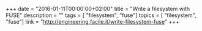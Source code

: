 +++
date        = "2016-01-11T00:00:00+02:00"
title       = "Write a filesystem with FUSE"
description = ""
tags        = [ "filesystem", "fuse"]
topics        = [ "filesystem", "fuse"]
link        = "http://engineering.facile.it/write-filesystem-fuse"
+++
